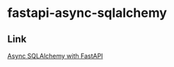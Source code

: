 # fastapi-async-sqlalchemy

## Link

[Async SQLAlchemy with FastAPI](https://stribny.name/blog/fastapi-asyncalchemy/)
